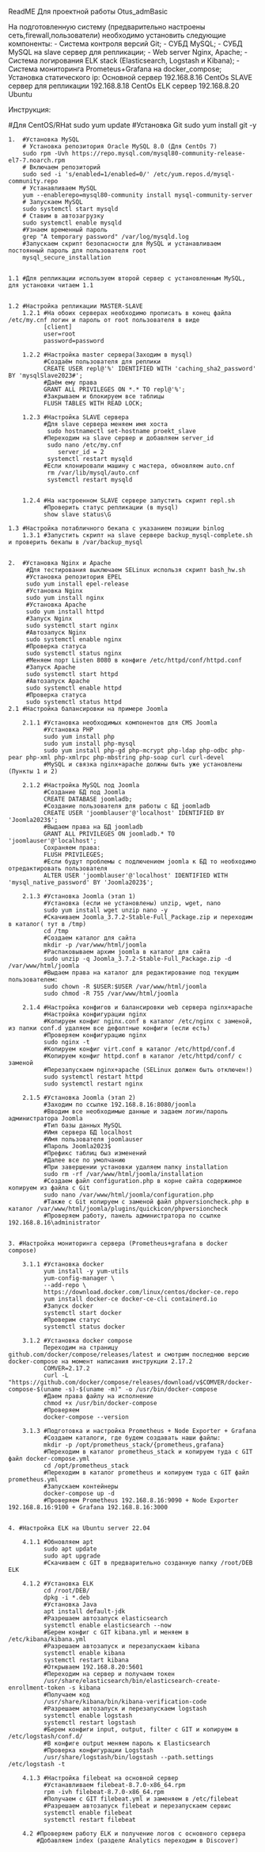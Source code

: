 ReadME Для проектной работы Otus_admBasic

На подготовленную систему (предварительно настроены сеть,firewall,пользователи) необходимо установить следующие компоненты:
	- Система контроля версий Git;
	- СУБД MySQL;
	- СУБД MySQL на slave сервер для репликации;
	- Web server Nginx, Apache;
	- Система логирования ELK stack (Elasticsearch, Logstash и Kibana);
	- Система мониторинга Prometeus+Grafana на docker_compose;
Установка статического ip:
Основной сервер 192.168.8.16 CentOs
SLAVE сервер для репликации 192.168.8.18 CentOs
ELK сервер 192.168.8.20 Ubuntu


Инструкция:

#Для CentOS/RHat
sudo yum update
	#Установка Git
	sudo yum install git -y
	
	1.  #Установка MySQL
		# Установка репозитория Oracle MySQL 8.0 (Для CentOs 7)
		sudo rpm -Uvh https://repo.mysql.com/mysql80-community-release-el7-7.noarch.rpm
		# Включаем репозиторий
		sudo sed -i 's/enabled=1/enabled=0/' /etc/yum.repos.d/mysql-community.repo
		# Устанавливаем MySQL
		yum --enablerepo=mysql80-community install mysql-community-server
		# Запускаем MySQL
		sudo systemctl start mysqld
		# Ставим в автозагрузку
		sudo systemctl enable mysqld
		#Узнаем временный пароль 
		grep "A temporary password" /var/log/mysqld.log
		#Запускаем скрипт безопасности для MySQL и устанавливаем постоянный пароль для пользователя root
		mysql_secure_installation
		
		
	1.1 #Для репликации используем второй сервер с установленным MySQL, для установки читаем 1.1
	
	
	1.2 #Настройка репликации MASTER-SLAVE
		1.2.1 #На обоих серверах необходимо прописать в конец файла /etc/my.cnf логин и пароль от root пользователя в виде
			  [client]
			  user=root
			  password=password
			  
		1.2.2 #Настройка master сервера(Заходим в mysql)
			  #Создаём пользователя для реплики
			  CREATE USER repl@'%' IDENTIFIED WITH 'caching_sha2_password' BY 'mysqlSlave2023#'; 
			  #Даём ему права
			  GRANT ALL PRIVILEGES ON *.* TO repl@'%';
			  #Закрываем и блокируем все таблицы
			  FLUSH TABLES WITH READ LOCK;
			 
		1.2.3 #Настройка SLAVE сервера
			  #Для slave сервера меняем имя хоста
			   sudo hostnamectl set-hostname proekt_slave
			  #Переходим на slave сервер и добавляем server_id
			   sudo nano /etc/my.cnf
				  server_id = 2
			   systemctl restart mysqld
			  #Если клонировали машину с мастера, обновляем auto.cnf
			   rm /var/lib/mysql/auto.cnf
			   systemctl restart mysqld
			 
		
		1.2.4 #На настроенном SLAVE сервере запустить скрипт repl.sh
			  #Проверить статус репликации (в mysql) 
			  show slave status\G
		
	1.3 #Настройка потабличного бекапа с указанием позиции binlog
		1.3.1 #Запустить скрипт на slave сервере backup_mysql-complete.sh и проверить бекапы в /var/backup_mysql
	
	
	2.  #Установка Nginx и Apache
		 #Для тестирования выключаем SELinux использя скрипт bash_hw.sh 
		 #Установка репозитория EPEL
		 sudo yum install epel-release
		 #Установка Nginx
		 sudo yum install nginx
		 #Установка Apache
		 sudo yum install httpd
		 #Запуск Nginx
		 sudo systemctl start nginx
		 #Автозапуск Nginx
		 sudo systemctl enable nginx
		 #Проверка статуса
		 sudo systemctl status nginx
		 #Меняем порт Listen 8080 в конфиге /etc/httpd/conf/httpd.conf
		 #Запуск Apache
		 sudo systemctl start httpd
		 #Автозапуск Apache
		 sudo systemctl enable httpd
		 #Проверка статуса
		 sudo systemctl status httpd
	2.1 #Настройка балансировки на примере Joomla
		
		2.1.1 #Установка необходимых компонентов для CMS Joomla
			  #Установка PHP
			  sudo yum install php
			  sudo yum install php-mysql
			  sudo yum install php-gd php-mcrypt php-ldap php-odbc php-pear php-xml php-xmlrpc php-mbstring php-soap curl curl-devel
			  #MySQL и связка nginx+apache должны быть уже установлены (Пункты 1 и 2)
		
		2.1.2 #Настройка MySQL под Joomla
			  #Создание БД под Joomla
			  CREATE DATABASE joomladb;
			  #Создание пользователя для работы с БД joomladb
			  CREATE USER 'joomblauser'@'localhost' IDENTIFIED BY 'Joomla2023$';
			  #Выдаем права на БД joomladb
			  GRANT ALL PRIVILEGES ON joomladb.* TO 'joomlauser'@'localhost';
			  Сохраняем права:
			  FLUSH PRIVILEGES;
			  #Если будут проблемы с подлючением joomla к БД то необходимо отредактировать пользователя
			  ALTER USER 'joomblauser'@'localhost' IDENTIFIED WITH 'mysql_native_password' BY 'Joomla2023$';
		
		2.1.3 #Установка Joomla (этап 1)
			  #Установка (если не установлены) unzip, wget, nano
			  sudo yum install wget unzip nano -y
			  #Скачиваем Joomla_3.7.2-Stable-Full_Package.zip и переходим в каталог( тут в /tmp)
			  cd /tmp
			  #Создаем каталог для сайта
			  mkdir -p /var/www/html/joomla
			  #Распаковываем архим joomla в каталог для сайта
			  sudo unzip -q Joomla_3.7.2-Stable-Full_Package.zip -d /var/www/html/joomla
			  #Выдаем права на каталог для редактирование под текущим пользователем:
			  sudo chown -R $USER:$USER /var/www/html/joomla
			  sudo chmod -R 755 /var/www/html/joomla
		
		2.1.4 #Настройка конфигов и балансировки web сервера nginx+apache
			  #Настройка конфигурации nginx
			  #Копируем конфиг nginx.conf в каталог /etc/nginx с заменой, из папки conf.d удаляем все дефолтные конфиги (если есть)
			  #Проверяем конфигурацию nginx
			  sudo nginx -t
			  #Копируем конфиг virt.conf в каталог /etc/httpd/conf.d
			  #Копируем конфиг httpd.conf в каталог /etc/httpd/conf/ с заменой
			  #Перезапускаем nginx+apache (SELinux должен быть отключен!)
			  sudo systemctl restart httpd
			  sudo systemctl restart nginx
		
		2.1.5 #Установка Joomla (этап 2)
			  #Заходим по ссылке 192.168.8.16:8080/joomla
			  #Вводим все необходимые данные и задаем логин/пароль администратора Joomla
			  #Тип базы данных MySQL
			  #Имя сервера БД localhost
			  #Имя пользователя joomlauser
			  #Пароль Joomla2023$
			  #Префикс таблиц быз изменений
			  #Далее все по умолчанию
			  #При завершении установки удаляем папку installation
			  sudo rm -rf /var/www/html/joomla/installation
			  #Создаем файл configuration.php в корне сайта содержимое копируем из файла с Git 
			  sudo nano /var/www/html/joomla/configuration.php
			  #Также с Git копируем с заменой файл phpversioncheck.php в каталог /var/www/html/joomla/plugins/quickicon/phpversioncheck
			  #Проверяем работу, панель администратора по ссылке 192.168.8.16\administrator
	
	
	3. #Настройка мониторинга сервера (Prometheus+grafana в docker compose)
		
		3.1.1 #Установка docker
			  yum install -y yum-utils
			  yum-config-manager \
              --add-repo \
              https://download.docker.com/linux/centos/docker-ce.repo
			  yum install docker-ce docker-ce-cli containerd.io
			  #Запуск docker
			  systemctl start docker
			  #Проверим статус
			  systemctl status docker
		
		3.1.2 #Установка docker compose
			  Переходим на страницу github.com/docker/compose/releases/latest и смотрим последнюю версию docker-compose на момент написания инструкции 2.17.2
			  COMVER=2.17.2
			  curl -L "https://github.com/docker/compose/releases/download/v$COMVER/docker-compose-$(uname -s)-$(uname -m)" -o /usr/bin/docker-compose
			  #Даем права файлу на исполнение
			  chmod +x /usr/bin/docker-compose
			  #Проверяем
			  docker-compose --version
		
		3.1.3 #Подготовка и настройка Prometheus + Node Exporter + Grafana
			  #Создаем каталоги, где будем создавать наши файлы:
			  mkdir -p /opt/prometheus_stack/{prometheus,grafana}
			  #Переходим в каталог prometheus_stack и копируем туда с GIT файл docker-compose.yml
			  cd /opt/prometheus_stack
			  #Переходим в каталог prometheus и копируем туда с GIT файл prometheus.yml
			  #Запускаем контейнеры
			  docker-compose up -d
			  #Проверяем Prometheus 192.168.8.16:9090 + Node Exporter 192.168.8.16:9100 + Grafana 192.168.8.16:3000
	
	
	4. #Настройка ELK на Ubuntu server 22.04
		
		4.1.1 #Обновляем apt
			  sudo apt update
			  sudo apt upgrade
			  #Скачиваем с GIT в предварительно созданную папку /root/DEB ELK
		
		4.1.2 #Установка ELK
			  cd /root/DEB/
			  dpkg -i *.deb
			  #Установка Java
			  apt install default-jdk
			  #Разрешаем автозапуск elasticsearch
			  systemctl enable elasticsearch --now
			  #Берем конфиг с GIT kibana.yml и меняем в /etc/kibana/kibana.yml
			  #Разрешаем автозапуск и перезапускаем kibana
			  systemctl enable kibana
			  systemctl restart kibana
			  #Открываем 192.168.8.20:5601
			  #Переходим на сервер и получаем токен
			  /usr/share/elasticsearch/bin/elasticsearch-create-enrollment-token -s kibana
			  #Получаем код
			  /usr/share/kibana/bin/kibana-verification-code
			  #Разрешаем автозапуск и перезапускаем logstash
			  systemctl enable logstash
			  systemctl restart logstash
			  #Берем конфиги input, output, filter с GIT и копируем в /etc/logstash/conf.d/
			  #В конфиге output меняем пароль к Elasticsearch
			  #Проверка конфигурации Logstash
			  /usr/share/logstash/bin/logstash --path.settings /etc/logstash -t
		
		4.1.3 #Настройка filebeat на основной сервер
			  #Устанавливаем filebeat-8.7.0-x86_64.rpm
			  rpm -ivh filebeat-8.7.0-x86_64.rpm
			  #Получаем с GIT filebeat.yml и заменяем в /etc/filebeat
			  #Разрешаем автозапуск filebeat и перезапускаем сервис
			  systemctl enable filebeat
			  systemctl restart filebeat
		
		4.2 #Проверяем работу ELK и получение логов с основного сервера 
			#Добавляем index (разделе Analytics переходим в Discover)
	
